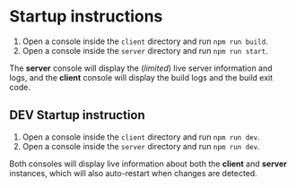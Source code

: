 # Startup instructions

1. Open a console inside the `client` directory and run `npm run build`.
2. Open a console inside the `server` directory and run `npm run start`.

The **server** console will display the (*limited*) live server information and logs, and the **client** console will display the build logs and the build exit code.

## DEV Startup instruction

1. Open a console inside the `client` directory and run `npm run dev`.
2. Open a console inside the `server` directory and run `npm run dev`.

Both consoles will display live information about both the **client** and **server** instances, which will also auto-restart when changes are detected.
